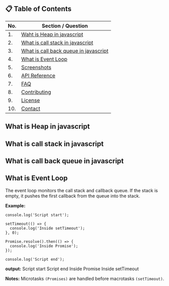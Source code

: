 ## 📋 Table of Contents

| No. | Section / Question                                                              |
| --- | ------------------------------------------------------------------------------- |
| 1.  | [Waht is Heap in javascript](#what-is-heap-in-javascript)                       |
| 2.  | [What is call stack in javascript](#What-is-call-stack-in-javascript)           |
| 3.  | [What is call back queue in javascript](#what-is-call-back-queue-in-javascript) |
| 4.  | [What is Event Loop](#what-event-loop)                                          |
| 5.  | [Screenshots](#screenshots)                                                     |
| 6.  | [API Reference](#api-reference)                                                 |
| 7.  | [FAQ](#faq)                                                                     |
| 8.  | [Contributing](#contributing)                                                   |
| 9.  | [License](#license)                                                             |
| 10. | [Contact](#contact)                                                             |

## What is Heap in javascript

## What is call stack in javascript

## What is call back queue in javascript

## What is Event Loop

The event loop monitors the call stack and callback queue. If the stack is empty, it pushes the first callback from the queue into the stack.

**Example:**

```
console.log('Script start');

setTimeout(() => {
  console.log('Inside setTimeout');
}, 0);

Promise.resolve().then(() => {
  console.log('Inside Promise');
});

console.log('Script end');

```

**output:**
Script start
Script end
Inside Promise
Inside setTimeout

**Notes:**
Microtasks `(Promises)` are handled before macrotasks `(setTimeout)`.
